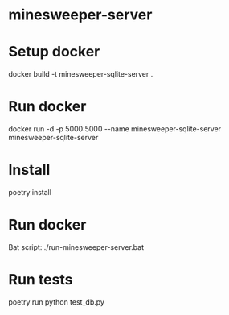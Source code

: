 # minesweeper-server

# Setup docker
docker build -t minesweeper-sqlite-server .

# Run docker
docker run -d -p 5000:5000 --name minesweeper-sqlite-server minesweeper-sqlite-server

# Install
poetry install

# Run docker
Bat script: ./run-minesweeper-server.bat

# Run tests
poetry run python test_db.py